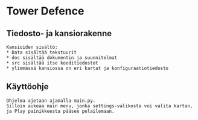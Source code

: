 # Tower Defence

## Tiedosto- ja kansiorakenne

    Kansioiden sisältö:
    * Data sisältää tekstuurit
    * doc sisältää dokumentin ja suunnitelmat
    * src sisältää itse kooditiedostot
    * ylimmässä kansiossa on eri kartat ja konfiguraatiotiedosto
    
## Käyttöohje

    Ohjelma ajetaan ajamalla main.py.
    Silloin aukeaa main menu, jonka settings-valikosta voi valita kartan, ja Play painikkeesta pääsee pelailemaan.
    